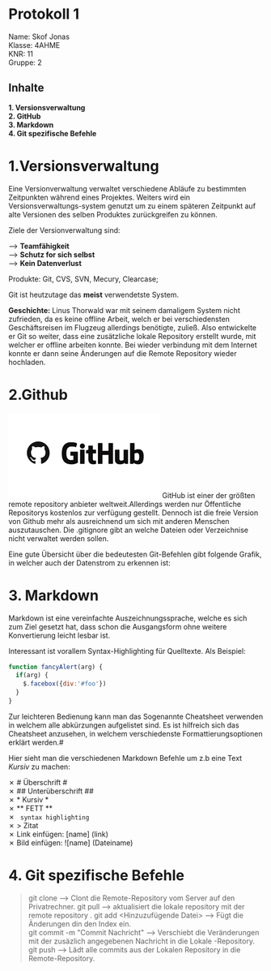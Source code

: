 # Protokoll 1 #
Name: Skof Jonas  
Klasse: 4AHME  
KNR: 11  
Gruppe: 2  

## Inhalte ##

**1. Versionsverwaltung**  
**2. GitHub**   
**3. Markdown**     
**4. Git spezifische Befehle**  


# 1.Versionsverwaltung #

Eine Versionverwaltung verwaltet verschiedene Abläufe zu bestimmten Zeitpunkten während eines Projektes.
Weiters wird ein Versionsverwaltungs-system genutzt um zu einem späteren Zeitpunkt auf alte Versionen des selben Produktes zurückgreifen zu können.

Ziele der Versionverwaltung sind:

-->  **Teamfähigkeit**  
-->  **Schutz for sich selbst**  
-->  **Kein Datenverlust**  

Produkte: Git, CVS, SVN, Mecury, Clearcase;

Git ist heutzutage das **meist** verwendetste System.

**Geschichte:** Linus Thorwald war mit seinem damaligem System nicht zufrieden, da es keine offline Arbeit, welch er bei verschiedensten Geschäftsreisen im Flugzeug allerdings benötigte, zuließ. Also entwickelte er Git so weiter, dass eine zusätzliche lokale Repository erstellt wurde, mit welcher er offline arbeiten konnte. Bei wieder verbindung mit dem Internet konnte er dann seine Änderungen auf die Remote Repository wieder hochladen.  

# 2.Github #
![Github](index.png)
GitHub ist einer der größten remote repository anbieter weltweit.Allerdings werden nur Öffentliche Repositorys kostenlos zur verfügung gestellt. Dennoch ist die freie Version von Github mehr als ausreichnend um sich mit anderen Menschen auszutauschen. 
Die .gitignore gibt an welche Dateien oder Verzeichnise nicht verwaltet werden sollen.

Eine gute Übersicht über die bedeutesten Git-Befehlen gibt folgende Grafik, in welcher auch der Datenstrom zu erkennen ist:



# 3. Markdown #

Markdown ist eine vereinfachte Auszeichnungssprache, welche es sich zum Ziel gesetzt hat, dass schon die Ausgangsform ohne weitere Konvertierung leicht lesbar ist.

Interessant ist vorallem Syntax-Highlighting für Quelltexte. Als Beispiel:

```javascript
function fancyAlert(arg) {
  if(arg) {
    $.facebox({div:'#foo'})
  }
}
```

Zur leichteren Bedienung kann man das Sogenannte Cheatsheet verwenden in welchem alle abkürzungen aufgelistet sind.
Es ist hilfreich sich das Cheatsheet anzusehen, in welchem verschiedenste Formattierungsoptionen erklärt werden.#

Hier sieht man die verschiedenen Markdown Befehle um z.b eine Text *Kursiv* zu machen:

✗    # Überschrift #  
✗   ## Unterüberschrift ##  
✗     * Kursiv *  
✗    ** FETT **  
✗   ```  syntax highlighting   ```  
✗    >  Zitat  
✗  Link einfügen: [name] (link)  
✗  Bild einfügen: ![name] (Dateiname)

# 4. Git spezifische Befehle #

> git clone <domain der Repository> --> Clont die Remote-Repository vom Server auf den Privatrechner. 
> git pull  --> aktualisiert die lokale repository mit der remote repository . 
> git add  <Hinzuzufügende Datei> --> Fügt die Änderungen din den Index ein.  
> git commit  -m "Commit Nachricht" --> Verschiebt die Veränderungen mit der zusäzlich angegebenen Nachricht in die Lokale -Repository.   
> git push  --> Lädt alle commits aus der Lokalen Repository in die Remote-Repository.  
  













